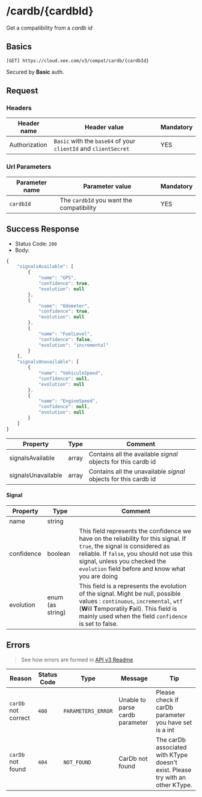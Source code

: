 # /cardb/{cardbId}

Get a compatibility from a *cardb id*

## Basics

`[GET] https://cloud.xee.com/v3/compat/cardb/{cardbId}`

Secured by **Basic** auth.

## Request

### Headers

|Header name|Header value|Mandatory|
|---|---|---|
|Authorization|`Basic` with the `base64` of your `clientId` and  `clientSecret `|YES|

### Url Parameters

|Parameter name|Parameter value|Mandatory|
|---|---|---|
|`cardbId`|The `cardbId` you want the compatibility|YES|

## Success Response

- Status Code: `200`
- Body:

```javascript
{
    "signalsAvailable": [
        {
            "name": "GPS",
            "confidence": true,
            "evolution": null
        },
        {
            "name": "Odometer",
            "confidence": true,
            "evolution": null
        },
        {
            "name": "FuelLevel",
            "confidence": false,
            "evolution": "incremental"
    	}
    ],
    "signalsUnavailable": [
    	{
            "name": "VehiculeSpeed",
            "confidence": null,
            "evolution": null
        },
        {
            "name": "EngineSpeed",
            "confidence": null,
            "evolution": null
    	}
    ]
}
```

|Property|Type|Comment|
|---|---|---|
|signalsAvailable|array|Contains all the available *signal* objects for this cardb id|
|signalsUnavailable|array|Contains all the unavailable *signal* objects for this cardb id|

#### Signal

|Property|Type|Comment|
|---|---|---|
|name|string||
|confidence|boolean|This field represents the confidence we have on the reliability for this signal. If `true`, the signal is considered as reliable. If `false`, you should not use this signal, unless you checked the `evolution` field before and know what you are doing|
|evolution|enum (as string)|This field is a represents the evolution of the signal. Might be null, possible values : `continuous`, `incremental`, `wtf` (**W**ill **T**emporatily **F**ail). This field is mainly used when the field `confidence` is set to false.|

## Errors

> See how errors are formed in [API v3 Readme](https://github.com/xee-lab/xee-api-docs/tree/master/api/api/v3#errors)

|Reason|Status Code|Type|Message|Tip|
|---|---|---|---|---|
|`carDb` not correct|`400`|`PARAMETERS_ERROR`|Unable to parse cardb parameter|Please check if carDb parameter you have set is a int|
|`carDb` not found|`404`|`NOT_FOUND`|CarDb not found|The carDb associated with KType doesn't exist. Please try with an other KType.|
